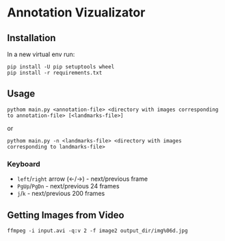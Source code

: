 # Annotation Vizualizator


## Installation

In a new virtual env run:

```
pip install -U pip setuptools wheel
pip install -r requirements.txt
```


## Usage

`pythom main.py <annotation-file> <directory with images corresponding to annotation-file> [<landmarks-file>]`

or

`pythom main.py -n <landmarks-file> <directory with images corresponding to landmarks-file>`


### Keyboard

- `left`/`right` arrow (&larr;/&rarr;) - next/previous frame
- `PgUp`/`PgDn` - next/previous 24 frames
- `j`/`k` - next/previous 200 frames


## Getting Images from Video

```
ffmpeg -i input.avi -q:v 2 -f image2 output_dir/img%06d.jpg
```